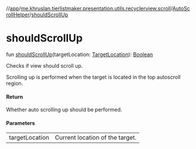 //[app](../../../index.md)/[me.khruslan.tierlistmaker.presentation.utils.recyclerview.scroll](../index.md)/[AutoScrollHelper](index.md)/[shouldScrollUp](should-scroll-up.md)

# shouldScrollUp

fun [shouldScrollUp](should-scroll-up.md)(targetLocation: [TargetLocation](../../me.khruslan.tierlistmaker.presentation.models.drag/-target-location/index.md)): [Boolean](https://kotlinlang.org/api/latest/jvm/stdlib/kotlin/-boolean/index.html)

Checks if view should scroll up.

Scrolling up is performed when the target is located in the top autoscroll region.

#### Return

Whether auto scrolling up should be performed.

#### Parameters

| | |
|---|---|
| targetLocation | Current location of the target. |
